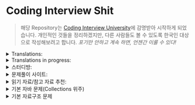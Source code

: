 # Coding Interview Shit

> 해당 Repository는 [Coding Interview University](https://github.com/jwasham/coding-interview-university)에 감명받아 시작하게 되었습니다.
> 개인적인 것들을 정리하겠지만, 다른 사람들도 볼 수 있도록 한국인 대상으로 작성해보려고 합니다.
> *포기만 안하고 계속 하면, 언젠간 이룰 수 있다!*

<details>
<summary>Translations:</summary>
- [Korean](translations/README-ko.md)
</details>

<details>
<summary>Translations in progress:</summary>
- [English(한국어)](https://github.com/chanjungkim/coding-interview-shit/issues/1)
</details>

<details>
<summary>스터디방:</summary>
- [알고리즘 자습방](https://open.kakao.com/o/gNPnHZq)
- [자바/코틀린 알고리즘 자습방](https://open.kakao.com/o/gK0gr6T)
</details>

<details>
<summary>문제풀이 사이트:</summary>
- [백준(BOJ)](http://boj.kr)
> [알고리즘 자습방 그룹](https://www.acmicpc.net/group/2657)
> 국내 가장 인기 있는 사이트.
> 11월 11일 빼빼로 이벤트함.
> Code.plus에서 온라인 강의 들을 수 있음(3만원~10만원 꼴. 할인, 패키지도 있음. 내용 괜찮음.)
> 각 강의 마다 맛보기 강의 들을 수 있음.
> 유투브 채널있음(참고 자료 확인)
- [SW Expert Academy(SWEA, Samsung)](https://swexpertacademy.com)
> SW Test 볼 수 있음(A, B, C형. 무료.)
> 무료 강의 있음.
> 프로그래머스 - https://programmers.co.kr
> 카카오톡 코테는 여기서 봄.
> 예전 카카오톡 코테를 풀어볼 수 있음. 다른 문제도 있음.
</details>

<details>
<summary>읽기 자료/참고 자료 추천:</summary>
## 블로그
- [박트리님의 ‘알고리즘 공부, 어떻게 해야하나요’](http://baactree.tistory.com/52)
## 유튜브
- [엔지니어대한민국](https://www.youtube.com/c/damazzang)
- [부경대 교수님(권오흠)](https://www.youtube.com/channel/UC-cOmaeWLm7Ii7erMQNatvA)
- [스타트링크(백준)](https://www.youtube.com/channel/UCDNIW41TtRlgRtuZ4pos2IA)
## 교재
- [Do it! 자료구조와 함께 배우는 알고리즘 입문(거의 자료구조 책임)](https://www.aladin.co.kr/shop/wproduct.aspx?ItemId=143301556) 
- [알고리즘 트레이닝](https://www.aladin.co.kr/shop/wproduct.aspx?ItemId=110847940)
## 기타
- [시각화](https://www.cs.usfca.edu/~galles/visualization/Algorithms.html)
</details>

<details>
 <summary>기본 자바 문제(Collections 위주)</summary>
### 아래의 문제는 ‘코딩 테스트’에 관련된 문제이므로 Thread나 네트워크 등의 PS(Problem Solving)와 관련 없는 내용은 배제해주시기 바랍니다.
- equals() 와 ==의 차이
- sort() 사용법
- 중복 체크?
- 순서 유무?
- imprements 와 extends의 차이
- ArrayList<Integer>처럼 <>안에 넣을 수 있는 것은? 무엇만 가능한가?
- 가변인자란?
- for문의 종류는?
- toString()은 무엇을 하는 애인가?

### 그 밖에 PS와 관련없는 Java 문제:
- 접근제어자 접근범위
- 인터페이스, 추상클래스 차이
- 예외처리
- 생성자의 종류
</details>

<details>
 <summary>기본 자료구조 문제</summary>
※ 아래의 문제는 ‘코딩 테스트’에 관련된 문제이므로 관련 없는 내용은 배제해주시기 바랍니다.
- ArrayList와 LinkedList 차이.
- LinkedList의 노드는 어떻게 구성되어있나? 추가, 삭제, 검색에서 어떻게 동작하게 되나?
- Hash의 시간복잡도는?
- 속도가 가장 빠른 Sorting 방법은? 그리고 그 시간 복잡도는?
- 일반적으로 for문 하나는 시간 복잡도로 어떻게 나타내는가?
- for문이 몇 번 돌아야 1초 정도일까?
- 재귀 함수의 시간 복잡도는 어떻게 구하는가?
<details>

<details>
 <summary>기본 알고리즘 문제</summary>
- 그리디 알고리즘(욕심쟁이 기법, Greedy Algorithm)이란?
- 분할 정복(Divide and Conquer)이란?
- 완전 탐색(Brute Force)이란?
- 백트래킹(Backtracking)이란?
- 인접 리스트와 인접 배열이란? 입력을 어떻게 받아 어떻게 저장하는가?
- BFS란?
- DFS란?
- 스택은 언제 쓰이는가? DFS? BFS?
- 큐는 언제 쓰이는가? DFS? BFS?
- 맵 안에서 넓이를 구할 때 무엇을 사용하는가?
- 맵 안에서 영역의 개수를 구할 때 무엇을 사용하는가?
- 비트마스크란?
- 전위, 중위, 후위는 어떤 그래프 탐색에서 어떤 부분을 달리하여 얻을 수 있는가?
- 조합은 무엇이고 순열은 무엇인가?
- |와 ||, &와 &&의 차이는?
- 1, 4, 16, ...처럼 4의 거듭제곱을 계산할 때 빠른 방법은?
- GCD와 LCM는 무엇이며 어떻게 구하는가?
- 등차수열과 등비수열에서 수열의 합은 어떻게 구하는가?
- 알파벳 갯수는 총 몇 개이며, ASCII코드 중 a와 z 그리고 A와 Z를 숫자로 나타내면 얼마일까? 
- String을 더할 때 빠르게 하는 방법은 무엇일까?
- 입력과 출력이 많을 경우 입출력 방법 중 무엇을 사용하면 빠를까? 
- 10진수의 숫자를 Binary인 String으로 표현하려면 어떻게 해야할까?
- String을 index에 따라 어떻게 쪼갤 수 있을까?
- String을 규칙에 따라(쉼표나 공백 등)으로 나눠 배열에 담을 수 있을까?
- DP에서 쓰이는 것은 Memoryzation OR Memoization(r없음)? 왜 그리고 어떻게 사용하는 가?
- Bottom-up은 뭐고 Top-down은 뭘까? 어느 알고리즘에서 사용되는 말인가? 어떻게 구현하는 가?
- 우선순위 큐(PQ, Priority Queue)는 어떤 애고 어떤 유형에서 유용하게 쓰이는가?
- C++의 pair는 어떻게 자바로 구현하는가?
<details>
 
 
<details><summary>FAQ</summary>
1. 
Q: 취업할 때 자격증, 영어 중요해요?.
A: 자격증은 정보처리기사 외엔 메리트 없고 영어성적은 있으면 좋지만 엄청 중요한 거 같진 않습니다. 중견 기업 이하에서는 자격증이 아무것도 없어도 포트폴리오가 뛰어나서 합격한다던가 삼성 같은 대기업에선 평균 3학점 이하인데도 PS가 뛰어나 입사한 케이스도 있습니다. 하지만, 자격증을 제외한 것이 동일 스펙이라면 자격증이 있는게 나을 것입니다.
 
2.
Q: 알고리즘 어떻게 시작해요? 
A: 참고 자료에서 박트리님의 블로그를 확인해보세요.
</details>

<details><summary>C++에 대한 이해(사용방법의 차이)</summary>
- using namespace std; 는 무엇?
- 입출력 방법?
- 구조체 생성 및 사용법? 
- 자바엔 없지만, 조합 문제에서 사용할 수 있는 유용한 메소드는?
- 포인터 사용 방법
</deteails>

<details><summary>나만의 TIP?(자습, 문제풀이, 오프스터디 등)</summary>
</details>

<details><summary>스터디 하실분!?</summary>
- [오픈톡링크](https://open.kakao.com/o/xxxx)
</details>

## 코테/면접 후기(가나다ABC순)
### ㄹ
<details><summary>라인</summary>
- [닉네임 or 이메일 or 아무거나: 내용](career/review/line.md)
</details>
### ㅇ
<details><summary>우아한형제</summary>
- [닉네임 or 이메일 or 아무거나: 내용](career/review/woowa-brothers.md)
</details>
### ㅅ
<details><summary>삼성</summary>
- [닉네임 or 이메일 or 아무거나: 내용](career/review/samsung.md)
</details>
### ㅋ
<details><summary>카카오</summary>
- [닉네임 or 이메일 or 아무거나: 내용](career/review/kakao.md)
</details>
### N
<details><summary>NHN</summary>
- [닉네임 or 이메일 or 아무거나: 내용](career/review/nhn.md)
</details>

